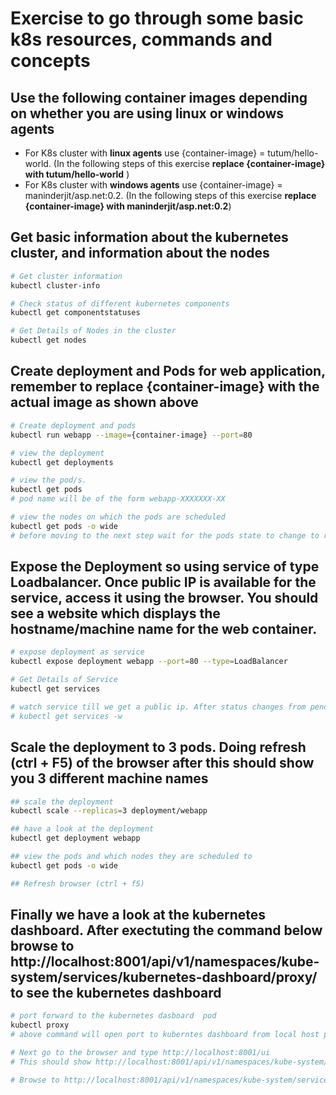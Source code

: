 # Exercise to go through some basic k8s resources, commands and concepts

## Use the following container images depending on whether you are using linux or windows agents
* For K8s cluster with **linux agents** use {container-image} = tutum/hello-world. (In the following steps of this exercise **replace {container-image} with tutum/hello-world** )
* For K8s cluster with **windows agents** use {container-image} = maninderjit/asp.net:0.2. (In the following steps of this exercise **replace {container-image} with maninderjit/asp.net:0.2**)

## Get basic information about the kubernetes cluster, and information about the nodes
```sh
# Get cluster information
kubectl cluster-info

# Check status of different kubernetes components
kubectl get componentstatuses

# Get Details of Nodes in the cluster
kubectl get nodes
```

## Create deployment and Pods for web application, remember to replace {container-image} with the actual image as shown above
```sh
# Create deployment and pods
kubectl run webapp --image={container-image} --port=80

# view the deployment
kubectl get deployments

# view the pod/s.
kubectl get pods
# pod name will be of the form webapp-XXXXXXX-XX

# view the nodes on which the pods are scheduled
kubectl get pods -o wide
# before moving to the next step wait for the pods state to change to running. This will take longer for the windows container as the image size is large, which causes the initial image pull to take longer
```

## Expose the Deployment so using service of type Loadbalancer. Once public IP is available for the service, access it using the browser. You should see a website which displays the hostname/machine name for the web container.
```sh
# expose deployment as service
kubectl expose deployment webapp --port=80 --type=LoadBalancer

# Get Details of Service
kubectl get services

# watch service till we get a public ip. After status changes from pending and you a public ip for the service, hit that public ip from the browser. You can terminate the watch on this command using ctrl + c
# kubectl get services -w
```


## Scale the deployment to 3 pods. Doing refresh (ctrl + F5) of the browser after this should show you 3 different machine names
```sh
## scale the deployment
kubectl scale --replicas=3 deployment/webapp

## have a look at the deployment
kubectl get deployment webapp

## view the pods and which nodes they are scheduled to
kubectl get pods -o wide

## Refresh browser (ctrl + f5)
```

## Finally we have a look at the kubernetes dashboard. After exectuting the command below browse to http://localhost:8001/api/v1/namespaces/kube-system/services/kubernetes-dashboard/proxy/ to see the kubernetes dashboard
```sh
# port forward to the kubernetes dasboard  pod
kubectl proxy
# above command will open port to kuberntes dashboard from local host port 8001

# Next go to the browser and type http://localhost:8001/ui
# This should show http://localhost:8001/api/v1/namespaces/kube-system/services/kubernetes-dashboard/proxy in the browser just append a / at the end

# Browse to http://localhost:8001/api/v1/namespaces/kube-system/services/kubernetes-dashboard/proxy/ to see the kuberntes dashboard

```